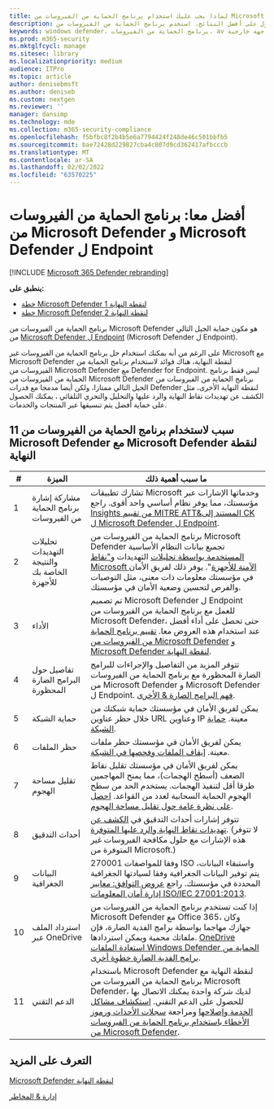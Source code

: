 ```yaml
---
title: لماذا يجب عليك استخدام برنامج الحماية من الفيروسات من Microsoft Defender مع Microsoft Defender لنقطة النهاية
description: للحصول على أفضل النتائج، استخدم برنامج الحماية من الفيروسات من Microsoft Defender مع عروض Microsoft الأخرى.
keywords: windows defender، برنامج الحماية من الفيروسات، av التابع جهة خارجية
ms.prod: m365-security
ms.mktglfcycl: manage
ms.sitesec: library
ms.localizationpriority: medium
audience: ITPro
ms.topic: article
author: denisebmsft
ms.author: deniseb
ms.custom: nextgen
ms.reviewer: ''
manager: dansimp
ms.technology: mde
ms.collection: m365-security-compliance
ms.openlocfilehash: f5bfbc8f2b4b5e6a7794424f248de46c501bbfb5
ms.sourcegitcommit: bae72428d229827cba4c807d9cd362417afbcccb
ms.translationtype: MT
ms.contentlocale: ar-SA
ms.lasthandoff: 02/02/2022
ms.locfileid: "63570225"
---
```

# <a name="better-together-microsoft-defender-antivirus-and-microsoft-defender-for-endpoint"></a>أفضل معا: برنامج الحماية من الفيروسات من Microsoft Defender و Microsoft Defender ل Endpoint

[!INCLUDE [Microsoft 365 Defender rebranding](../../includes/microsoft-defender.md)]


**ينطبق على:**

- [خطة Microsoft Defender لنقطة النهاية 1](https://go.microsoft.com/fwlink/p/?linkid=2154037)
- [خطة Microsoft Defender لنقطة النهاية 2](https://go.microsoft.com/fwlink/p/?linkid=2154037)

برنامج الحماية من الفيروسات من Microsoft Defender هو مكون حماية الجيل التالي من [Microsoft Defender ل Endpoint](/microsoft-365/security/defender-endpoint/microsoft-defender-endpoint) (Microsoft Defender ل Endpoint).

على الرغم من أنه يمكنك استخدام حل برنامج الحماية من الفيروسات غير Microsoft مع Microsoft Defender لنقطة النهاية، هناك فوائد لاستخدام برنامج الحماية من الفيروسات من Microsoft Defender مع Defender for Endpoint. ليس فقط برنامج الحماية من الفيروسات من Microsoft Defender برنامج الحماية من الفيروسات من الجيل التالي ممتازا، ولكن أيضا مدمجا مع قدرات Defender لنقطة النهاية الأخرى[](/microsoft-365/security/defender-endpoint/overview-endpoint-detection-response)، مثل الكشف عن تهديدات نقاط النهاية والرد عليها والتحليل والتحري التلقائي [](/microsoft-365/security/defender-endpoint/automated-investigations) ، يمكنك الحصول على حماية أفضل يتم تنسيقها عبر المنتجات والخدمات.

## <a name="11-reasons-to-use-microsoft-defender-antivirus-together-with-microsoft-defender-for-endpoint"></a>11 سبب لاستخدام برنامج الحماية من الفيروسات من Microsoft Defender مع Microsoft Defender لنقطة النهاية

|#|الميزة|ما سبب أهمية ذلك|
|--|--|--|
|1|مشاركة إشارة برنامج الحماية من الفيروسات|تشارك تطبيقات Microsoft وخدماتها الإشارات عبر مؤسستك، مما يوفر نظام أساسي واحد أقوى. راجع [Insights من تقييم MITRE ATT&المستند إلى CK ل Microsoft Defender ل Endpoint](https://www.microsoft.com/security/blog/2018/12/03/insights-from-the-mitre-attack-based-evaluation-of-windows-defender-atp/).|
|2|تحليلات التهديدات والنتيجة الخاصة بك للأجهزة|برنامج الحماية من الفيروسات من Microsoft Defender تجميع بيانات النظام الأساسية [المستخدمة بواسطة تحليلات](/microsoft-365/security/defender-endpoint/threat-analytics) التهديدات و["نقاط Microsoft الآمنة للأجهزة](/microsoft-365/security/defender-endpoint/tvm-microsoft-secure-score-devices)". يوفر ذلك لفريق الأمان في مؤسستك معلومات ذات معنى، مثل التوصيات والفرص لتحسين وضعية الأمان في مؤسستك.|
|3|الأداء|تم تصميم Microsoft Defender ل Endpoint للعمل مع برنامج الحماية من الفيروسات من Microsoft Defender، حتى تحصل على أداء أفضل عند استخدام هذه العروض معا. [تقييم برنامج الحماية من الفيروسات من Microsoft Defender](evaluate-microsoft-defender-antivirus.md) [و Microsoft Defender لنقطة النهاية](/microsoft-365/security/defender-endpoint/evaluate-mde).|
|4|تفاصيل حول البرامج الضارة المحظورة|تتوفر المزيد من التفاصيل والإجراءات للبرامج الضارة المحظورة مع برنامج الحماية من الفيروسات من Microsoft Defender و Microsoft Defender ل Endpoint. [فهم البرامج الضارة & الأخرى](/windows/security/threat-protection/intelligence/understanding-malware).|
|5|حماية الشبكة|يمكن لفريق الأمان في مؤسستك حماية شبكتك من خلال حظر عناوين URL وعناوين IP معينة. [حماية الشبكة](/microsoft-365/security/defender-endpoint/network-protection).|
|6|حظر الملفات|يمكن لفريق الأمان في مؤسستك حظر ملفات معينة. [إيقاف الملفات وفحصها في الشبكة](/microsoft-365/security/defender-endpoint/respond-file-alerts#stop-and-quarantine-files-in-your-network).|
|7|تقليل مساحة الهجوم|يمكن لفريق الأمان في مؤسستك تقليل نقاط الضعف (أسطح الهجمات)، مما يمنح المهاجمين طرقا أقل لتنفيذ الهجمات. يستخدم الحد من سطح الهجوم الحماية السحابية لعدد من القواعد. [احصل على نظرة عامة حول تقليل مساحة الهجوم](/microsoft-365/security/defender-endpoint/overview-attack-surface-reduction).|
|8|أحداث التدقيق|تتوفر إشارات أحداث التدقيق في [الكشف عن تهديدات نقاط النهاية والرد عليها المتوفرة](/microsoft-365/security/defender-endpoint/overview-endpoint-detection-response). (لا تتوفر هذه الإشارات مع حلول مكافحة الفيروسات غير المتوفرة من Microsoft.)|
|9|البيانات الجغرافية|وفقا للمواصفات 270001 ISO واستبقاء البيانات، يتم توفير البيانات الجغرافية وفقا لسيادتها الجغرافية المحددة في مؤسستك. راجع [عروض التوافق: معايير إدارة أمان المعلومات ISO/IEC 27001:2013](/microsoft-365/compliance/offering-iso-27001).|
|10|استرداد الملف عبر OneDrive|إذا كنت تستخدم برنامج الحماية من الفيروسات من Microsoft Defender مع Office 365، وكان جهازك [](/Office365/Enterprise)مهاجما بواسطة برامج الفدية الضارة، فإن ملفاتك محمية ويمكن استردادها. [OneDrive استعادة الملفات Windows Defender الحماية من برامج الفدية الضارة خطوة أخرى](https://techcommunity.microsoft.com/t5/Microsoft-OneDrive-Blog/OneDrive-Files-Restore-and-Windows-Defender-takes-ransomware/ba-p/188001).|
|11|الدعم التقني|باستخدام Microsoft Defender لنقطة النهاية مع برنامج الحماية من الفيروسات من Microsoft Defender، لديك شركة واحدة يمكنك الاتصال بها للحصول على الدعم التقني. [استكشاف مشاكل الخدمة وإصلاحها](https://docs.microsoft.com/microsoft-365/security/defender-endpoint/troubleshoot-mdatp) ومراجعة [سجلات الأحداث ورموز الأخطاء باستخدام برنامج الحماية من الفيروسات من Microsoft Defender](troubleshoot-microsoft-defender-antivirus.md).|

## <a name="learn-more"></a>التعرف على المزيد

[Microsoft Defender لنقطة النهاية](/microsoft-365/security/defender-endpoint/microsoft-defender-endpoint)

[إدارة & المخاطر](/microsoft-365/security/defender-endpoint/next-gen-threat-and-vuln-mgt)
